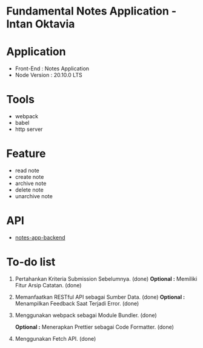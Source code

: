 # Fundamental Notes Application - Intan Oktavia

# Application

- Front-End : Notes Application
- Node Version : 20.10.0 LTS

# Tools

- webpack
- babel
- http server

# Feature

- read note
- create note
- archive note
- delete note
- unarchive note

# API

- [notes-app-backend](https://notes-api.dicoding.dev/v2#/)

# To-do list

1. Pertahankan Kriteria Submission Sebelumnya. (done)
   **Optional :** Memiliki Fitur Arsip Catatan. (done)
2. Memanfaatkan RESTful API sebagai Sumber Data. (done)
   **Optional :** Menampilkan Feedback Saat Terjadi Error. (done)
3. Menggunakan webpack sebagai Module Bundler. (done)

   **Optional :** Menerapkan Prettier sebagai Code Formatter. (done)

4. Menggunakan Fetch API. (done)
